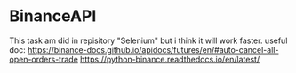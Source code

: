 # BinanceAPI
This task am did in repisitory  "Selenium" but i think it will work faster.
useful doc:
https://binance-docs.github.io/apidocs/futures/en/#auto-cancel-all-open-orders-trade
https://python-binance.readthedocs.io/en/latest/
